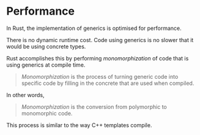 # Performance

In Rust, the implementation of generics is optimised for performance.

There is no dynamic runtime cost. Code using generics is no slower that it
would be using concrete types.

Rust accomplishes this by performing _monomorphization_ of code that is using
generics at compile time.

> _Monomorphization_ is the process of turning generic code into specific code
> by filling in the concrete that are used when compiled.

In other words,

> _Monomorphization_ is the conversion from polymorphic to monomorphic code.

This process is similar to the way C++ templates compile.
